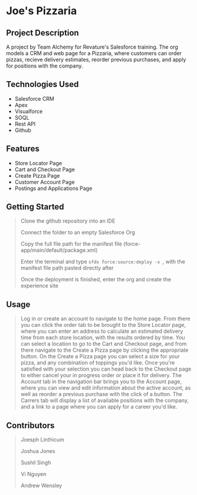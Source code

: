 # Joe's Pizzaria

## Project Description

A project by Team Alchemy for Revature's Salesforce training. The org models a CRM and web page for a Pizzaria, where customers can order pizzas, recieve delivery estimates, reorder previous purchases, and apply for positions with the company.

## Technologies Used

* Salesforce CRM
* Apex
* Visualforce
* SOQL
* Rest API
* Github

## Features

* Store Locator Page
* Cart and Checkout Page
* Create Pizza Page
* Customer Account Page
* Postings and Applications Page

## Getting Started

> Clone the github repository into an IDE
> 
> Connect the folder to an empty Salesforce Org
> 
> Copy the full file path for the manifest file (force-app/main/default/package.xml)
> 
> Enter the terminal and type `sfdx force:source:deploy -x `, with the manifest file path pasted directly after
> 
> Once the deployment is finished, enter the org and create the experience site

## Usage

> Log in or create an account to navigate to the home page. From there you can click the order tab to be brought to the Store Locator page, where you can enter an address to calculate an estimated delivery time from each store location, with the results ordered by time. You can select a location to go to the Cart and Checkout page, and from there navigate to the Create a Pizza page by clicking the appropriate button. On the Create a Pizza page you can select a size for your pizza, and any combination of toppings you'd like. Once you're satisfied with your selection you can head back to the Checkout page to either cancel your in progress order or place it for delivery. The Account tab in the navigation bar brings you to the Account page, where you can view and edit information about the active account, as well as reorder a previous purchase with the click of a button. The Carrers tab will display a list of available positions with the company, and a link to a page where you can apply for a career you'd like.

## Contributors

> Joesph Linthicum
> 
> Joshua Jones
> 
> Sushil Singh
> 
> Vi Nguyen
> 
> Andrew Wensley
